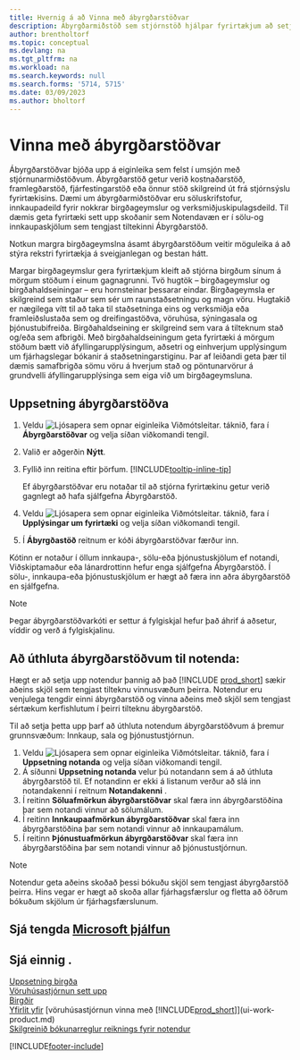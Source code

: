 ```yaml
---
title: Hvernig á að Vinna með ábyrgðarstöðvar
description: Ábyrgðarmiðstöð sem stjórnstöð hjálpar fyrirtækjum að setja upp notendamiðuð yfirlit yfir sölu- og innkaupaskjöl sem tengjast eingöngu hverri stöð.
author: brentholtorf
ms.topic: conceptual
ms.devlang: na
ms.tgt_pltfrm: na
ms.workload: na
ms.search.keywords: null
ms.search.forms: '5714, 5715'
ms.date: 03/09/2023
ms.author: bholtorf
---
```

# Vinna með ábyrgðarstöðvar

Ábyrgðarstöðvar bjóða upp á eiginleika sem felst í umsjón með stjórnunarmiðstöðvum. Ábyrgðarstöð getur verið kostnaðarstöð, framlegðarstöð, fjárfestingarstöð eða önnur stöð skilgreind út frá stjórnsýslu fyrirtækisins. Dæmi um ábyrgðarmiðstöðvar eru söluskrifstofur, innkaupadeild fyrir nokkrar birgðageymslur og verksmiðjuskipulagsdeild. Til dæmis geta fyrirtæki sett upp skoðanir sem Notendavæn er í sölu-og innkaupaskjölum sem tengjast tiltekinni Ábyrgðarstöð.  

Notkun margra birgðageymslna ásamt ábyrgðarstöðum veitir möguleika á að stýra rekstri fyrirtækja á sveigjanlegan og bestan hátt.

Margar birgðageymslur gera fyrirtækjum kleift að stjórna birgðum sínum á mörgum stöðum í einum gagnagrunni. Tvö hugtök – birgðageymslur og birgðahaldseiningar – eru hornsteinar þessarar eindar. Birgðageymsla er skilgreind sem staður sem sér um raunstaðsetningu og magn vöru. Hugtakið er nægilega vítt til að taka til staðsetninga eins og verksmiðja eða framleiðslustaða sem og dreifingastöðva, vöruhúsa, sýningasala og þjónustubifreiða. Birgðahaldseining er skilgreind sem vara á tilteknum stað og/eða sem afbrigði. Með birgðahaldseiningum geta fyrirtæki á mörgum stöðum bætt við áfyllingarupplýsingum, aðsetri og einhverjum upplýsingum um fjárhagslegar bókanir á staðsetningarstiginu. Þar af leiðandi geta þær til dæmis samafbrigða sömu vöru á hverjum stað og pöntunarvörur á grundvelli áfyllingarupplýsinga sem eiga við um birgðageymsluna.  

## Uppsetning ábyrgðarstöðva

1. Veldu ![Ljósapera sem opnar eiginleika Viðmótsleitar.](media/ui-search/search_small.png "Segðu mér hvað þú vilt gera") táknið, fara í **Ábyrgðarstöðvar** og velja síðan viðkomandi tengil.  
2. Valið er aðgerðin **Nýtt**.  
3. Fyllið inn reitina eftir þörfum. [!INCLUDE[tooltip-inline-tip](includes/tooltip-inline-tip_md.md)]  

    Ef ábyrgðarstöðvar eru notaðar til að stjórna fyrirtækinu getur verið gagnlegt að hafa sjálfgefna Ábyrgðarstöð.
4. Veldu ![Ljósapera sem opnar eiginleika Viðmótsleitar.](media/ui-search/search_small.png "Segðu mér hvað þú vilt gera") táknið, fara í **Upplýsingar um fyrirtæki** og velja síðan viðkomandi tengil.
5. Í **Ábyrgðastöð** reitnum er kóði ábyrgðarstöðvar færður inn.

Kótinn er notaður í öllum innkaupa-, sölu-eða þjónustuskjölum ef notandi, Viðskiptamaður eða lánardrottinn hefur enga sjálfgefna Ábyrgðarstöð. Í sölu-, innkaupa-eða þjónustuskjölum er hægt að færa inn aðra ábyrgðarstöð en sjálfgefna.

> [!NOTE]  
> Þegar ábyrgðarstöðvarkóti er settur á fylgiskjal hefur það áhrif á aðsetur, víddir og verð á fylgiskjalinu.  

## Að úthluta ábyrgðarstöðvum til notenda:

Hægt er að setja upp notendur þannig að það  [!INCLUDE [prod_short](includes/prod_short.md)]  sækir aðeins skjöl sem tengjast tilteknu vinnusvæðum þeirra. Notendur eru venjulega tengdir einni ábyrgðarstöð og vinna aðeins með skjöl sem tengjast sértækum kerfishlutum í þeirri tilteknu ábyrgðarstöð.  

Til að setja þetta upp þarf að úthluta notendum ábyrgðarstöðvum á þremur grunnsvæðum: Innkaup, sala og þjónustustjórnun.  

1. Veldu ![Ljósapera sem opnar eiginleika Viðmótsleitar.](media/ui-search/search_small.png "Segðu mér hvað þú vilt gera") táknið, fara í **Uppsetning notanda** og velja síðan viðkomandi tengil.  
2. Á síðunni **Uppsetning notanda** velur þú notandann sem á að úthluta ábyrgðarstöð til. Ef notandinn er ekki á listanum verður að slá inn notandakenni í reitnum **Notandakenni** .  
3. Í reitinn **Söluafmörkun ábyrgðarstöðvar** skal færa inn ábyrgðarstöðina þar sem notandi vinnur að sölumálum.  
4. Í reitinn **Innkaupaafmörkun ábyrgðarstöðvar** skal færa inn ábyrgðarstöðina þar sem notandi vinnur að innkaupamálum.  
5. Í reitinn **Þjónustuafmörkun ábyrgðarstöðvar** skal færa inn ábyrgðarstöðina þar sem notandi vinnur að þjónustustjórnun.  

> [!NOTE]  
> Notendur geta aðeins skoðað þessi bókuðu skjöl sem tengjast ábyrgðarstöð þeirra. Hins vegar er hægt að skoða allar fjárhagsfærslur og fletta að öðrum bókuðum skjölum úr fjárhagsfærslunum.

## Sjá tengda [Microsoft þjálfun](/training/modules/set-up-responsibility-centers/)

## Sjá einnig .

[Uppsetning birgða](inventory-setup-inventory.md)  
[Vöruhúsastjórnun sett upp](warehouse-setup-warehouse.md)  
[Birgðir](inventory-manage-inventory.md)  
[Yfirlit yfir](design-details-warehouse-management.md)
[vöruhúsastjórnun vinna með [!INCLUDE[prod_short](includes/prod_short.md)]](ui-work-product.md)  
[Skilgreinið bókunarreglur reiknings fyrir notendur](admin-setup-invoice-posting-policy.md)

[!INCLUDE[footer-include](includes/footer-banner.md)]
